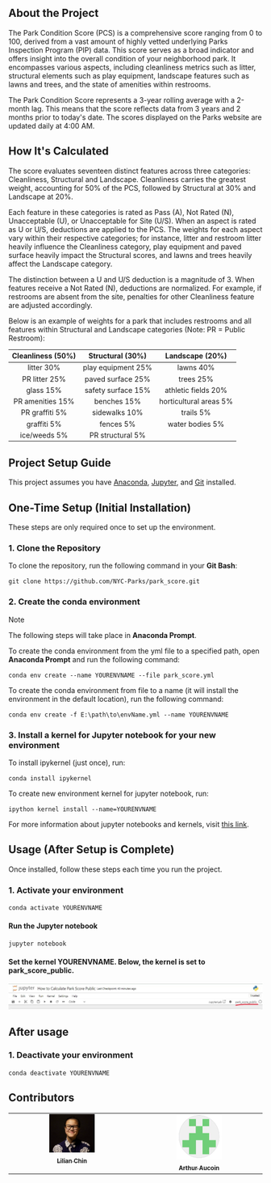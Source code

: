 ## About the Project
The Park Condition Score (PCS) is a comprehensive score ranging from 0 to 100, derived from a vast amount of highly vetted underlying Parks Inspection Program (PIP) data. This score serves as a broad indicator and offers insight into the overall condition of your neighborhood park. It encompasses various aspects, including cleanliness metrics such as litter, structural elements such as play equipment, landscape features such as lawns and trees, and the state of amenities within restrooms.

The Park Condition Score represents a 3-year rolling average with a 2-month lag. This means that the score reflects data from 3 years and 2 months prior to today's date. The scores displayed on the Parks website are updated daily at 4:00 AM.


## How It's Calculated
The score evaluates seventeen distinct features across three categories: Cleanliness, Structural and Landscape. Cleanliness carries the greatest weight, accounting for 50% of the PCS, followed by Structural at 30% and Landscape at 20%. 

Each feature in these categories is rated as Pass (A), Not Rated (N), Unacceptable (U), or Unacceptable for Site (U/S). When an aspect is rated as U or U/S, deductions are applied to the PCS.  The weights for each aspect vary within their respective categories; for instance, litter and restroom litter heavily influence the Cleanliness category, play equipment and paved surface heavily impact the Structural scores, and lawns and trees heavily affect the Landscape category. 

The distinction between a U and U/S deduction is a magnitude of 3. When features receive a Not Rated (N), deductions are normalized. For example, if restrooms are absent from the site, penalties for other Cleanliness feature are adjusted accordingly.  

Below is an example of weights for a park that includes restrooms and all features within Structural and Landscape categories (Note: PR = Public Restroom):

<div align="center">
  
| Cleanliness (50%)    | Structural (30%) |  Landscape (20%)
| :--------: | :-------: | :--------: |
| litter 30%  | play equipment 25%    |  lawns 40% |
| PR litter 25% | paved surface 25%     | trees 25% |
| glass 15%    | safety surface 15%    |  athletic fields 20% |
| PR amenities 15% | benches 15% | horticultural areas 5% | 
| PR graffiti 5% | sidewalks 10% | trails 5% | 
| graffiti 5% | fences 5% | water bodies 5% | 
| ice/weeds 5% | PR structural 5% |    |

</div>



## Project Setup Guide

This project assumes you have [Anaconda](https://www.anaconda.com/docs/getting-started/anaconda/install), [Jupyter](https://anaconda.org/anaconda/jupyter), and [Git](https://git-scm.com/downloads) installed. 

## One-Time Setup (Initial Installation)

These steps are only required once to set up the environment.

### 1. Clone the Repository

To clone the repository, run the following command in your **Git Bash**:
```
git clone https://github.com/NYC-Parks/park_score.git
```

### 2. Create the conda environment

> [!NOTE]
> The following steps will take place in **Anaconda Prompt**.

To create the conda environment from the yml file to a specified path, open **Anaconda Prompt** and run the following command:
```
conda env create --name YOURENVNAME --file park_score.yml
```

To create the conda environment from file to a name (it will install the environment in the default location), run the following command:
```
conda env create -f E:\path\to\envName.yml --name YOURENVNAME
```

### 3. Install a kernel for Jupyter notebook for your new environment

To install ipykernel (just once), run: 
```
conda install ipykernel
```

To create new environment kernel for jupyter notebook, run: 
```
ipython kernel install --name=YOURENVNAME
```

For more information about jupyter notebooks and kernels, visit [this link](https://towardsdatascience.com/get-your-conda-environment-to-show-in-jupyter-notebooks-the-easy-way-17010b76e874/).


## Usage (After Setup is Complete)

Once installed, follow these steps each time you run the project.

### 1. Activate your environment
```
conda activate YOURENVNAME
```

#### Run the Jupyter notebook
```
jupyter notebook
```

#### Set the kernel YOURENVNAME. Below, the kernel is set to park_score_public.
![Select Kernel](media/SelectKernel.jpg)


## After usage

### 1. Deactivate your environment

```
conda deactivate YOURENVNAME
```

## Contributors
<table>
  <tbody>
    <td align="center" valign="top" width="14.28%"><a href="http://github.com/lilianchin6"><img src="media/LilianIcon.png" width="90px;"  alt="Lilian Chin"/><br /><sub><b>Lilian Chin</b></sub></a><br /></td>
    <td align="center" valign="top" width="14.28%"><a href="https://github.com/amaucoin"><img src="media/ArthurIcon.jpg" width="90px;" height="90px;" alt="Arthur Aucoin"/><br /><sub><b>Arthur Aucoin</b></sub></a><br /></td>
  </tbody>
</table>

